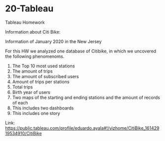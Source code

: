 # 20-Tableau
Tableau Homework

Information about Citi Bike:

Information of January 2020 in the New Jersey

For this HW we analyzed one database of Citibike, in which we uncovered the following phenomenoms.

1) The Top 10 most used stations
2) The amount of trips
3) The amount of subscribed users
4) Amount of trips per stations
5) Total trips
6) Birth year of users
7) Two maps of the starting and ending stations and the amount of records of each
8) This includes two dashboards 
9) This includes one story

Link: https://public.tableau.com/profile/eduardo.ayala#!/vizhome/CitiBike_16142919534910/CitiBike
